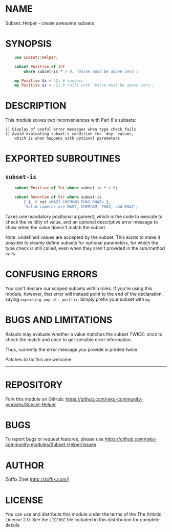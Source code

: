 # NAME

Subset::Helper - create awesome subsets

# SYNOPSIS

```raku
    use Subset::Helper;

    subset Positive of Int
        where subset-is * > 0, 'Value must be above zero';

    my Positive $x = 42; # success
    my Positive $x = -2; # Fails with 'Value must be above zero';
```

# DESCRIPTION

This module solves two inconveniences with Perl 6's subsets:

    1) Display of useful error messages when type check fails
    2) Avoid evaluating subset's condition for `Any` values,
        which is what happens with optional parameters

# EXPORTED SUBROUTINES

## `subset-is`

```raku
    subset Positive of Int where subset-is * > 0;

    subset RoverCam of Str where subset-is
        { $_ ∈ set <MAST CHEMCAM FHAZ RHAZ> },
        'Valid cameras are MAST, CHEMCAM, FHAZ, and RHAZ';
```

Takes one mandatory positional argument, which is the
code to execute to check the validity of value, and an
optional descriptive error message to show when the value
doesn't match the subset.

Note: undefined values are accepted by the subset.
This exists to make it possible to cleanly define subsets
for optional parameters, for which the type check is still
called, even when they aren't provided in the sub/method calls.

# CONFUSING ERRORS

You can't declare our scoped subsets within roles. If you're
using this module, however, that error will instead point
to the end of the declaration, saying `expecting any of: postfix`.
Simply prefix your subset with `my`

# BUGS AND LIMITATIONS

Rakudo may evaluate whether a value matches the subset TWICE:
once to check the match and once to get sensible error information.

Thus, currently the error message you provide is printed twice.

Patches to fix this are welcome.

----

# REPOSITORY

Fork this module on GitHub:
https://github.com/raku-community-modules/Subset-Helper

# BUGS

To report bugs or request features, please use
https://github.com/raku-community-modules/Subset-Helper/issues

# AUTHOR

Zoffix Znet (http://zoffix.com/)

# LICENSE

You can use and distribute this module under the terms of the
The Artistic License 2.0. See the `LICENSE` file included in this
distribution for complete details.
